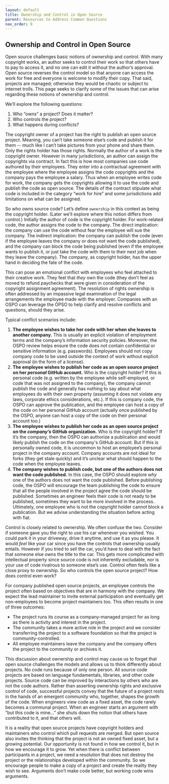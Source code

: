 ```yaml
---
layout: default
title: Ownership and Control in Open Source
parent: Resources to Address Common Questions
nav_order: 9
---
```


## Ownership and Control in Open Source

Open source challenges basic notions of ownership and control. With many copyright works, an author seeks to control their work so that others have to pay to access it, and no one can edit it without the author’s approval. Open source reverses the control model so that anyone can access the work for free and everyone is welcome to modify their copy. That said, projects are managed; otherwise they would be chaotic or subject to internet trolls. This page seeks to clarify some of the issues that can arise regarding these notions of ownership and control.

We’ll explore the following questions:
1. Who “owns” a project? Does it matter?
1. Who controls the project?
1. What happens during conflicts?

The copyright owner of a project has the right to publish an open source project. Meaning, you can’t take someone else’s code and publish it for them -- much like I can’t take pictures from your phone and share them. Only the rights holder has those rights. Normally the author of a work is the copyright owner. However in many jurisdictions, an author can assign the copyrights via contract. In fact this is how most companies use code authored by their employees. They enter into a contractual agreement with the employee where the employee assigns the code copyrights and the company pays the employee a salary. Thus when an employee writes code for work, the company gets the copyrights allowing it to use the code and publish the code as open source. The details of the contract stipulate what code is included in the category “work for hire” and some jurisdictions add limitations on what can be assigned.

So who owns source code? Let’s define `ownership` in this context as being the copyright holder. (Later we’ll explore where this notion differs from control.) Initially the author of code is the copyright holder. For work-related code, the author assigns the code to the company. The direct implication: the company can use the code without fear the employee will sue the company. The indirect implication: the company can publish the code (even if the employee leaves the company or does not want the code published), and the company can block the code being published (even if the employee wants to publish it, or just take the code with them to their next job when they leave the company). The company, as copyright holder, has the upper hand in deciding the fate of the code.

This can pose an emotional conflict with employees who feel attached to their creative work. They feel that _they_ own the code (they don’t feel as moved to refund paychecks that were given in consideration of the copyright assignment agreement). The resolution of rights ownership is often addressed by an impassive legal examination of the legal arrangements the employee made with the employer. Companies with an OSPO can leverage the OPSO to help clarify and resolve conflicts and questions, should they arise.

Typical conflict scenarios include:
1. **The employee wishes to take her code with her when she leaves to another company.** This is usually an explicit violation of employment terms and the company’s information security policies. Moreover, the OSPO review helps ensure the code does not contain confidential or sensitive information (e.g. passwords). Employees should not copy company code to be used outside the context of work without explicit approval (in the form of a license). 
1. **The employee wishes to publish her code as an open source project on her _personal_ GitHub account.** Who is the copyright holder? If this is personal code (e.g. written by the employee while self-employed, or code that was not assigned to the company), the company cannot publish the code and generally has nothing to say about what employees do with their own property (assuming it does not violate any laws, corporate ethics considerations, etc.). If this is company code, the OSPO can approve the publication, and the employee can host a copy of the code on her personal GitHub account (actually once published by the OSPO, anyone can host a copy of the code on their personal account too.)
1. **The employee wishes to publish her code as an open source project on the _company’s_ GitHub organization.** Who is the copyright holder? If it’s the company, then the OSPO can authorize a publication and would likely publish the code on the company's GitHub account. But if this is personally owned code, it is uncommon to host an employee’s personal project in the company account. Company accounts are not ideal for forks (they get stale quickly) and it’s unclear what should happen to the code when the employee leaves. 
1. **The company wishes to publish code, but one of the authors does not want the code published.** In this case, the OSPO should explore _why_ one of the authors does not want the code published. Before publishing code, the OSPO will encourage the team publishing the code to ensure that all the people involved in the project agree the code should be published. Sometimes an engineer feels their code is not ready to be published, sometimes they want to be more involved in the process. Ultimately, one employee who is not the copyright holder cannot block a publication. But we advise understanding the situation before acting with fiat.

Control is closely related to ownership. We often confuse the two. Consider if someone gave you the right to use his car whenever you wished. You could park it in your driveway, drive it anytime, and use it as you please. It would _feel_ like your car since you have the controls that ownership usually entails. However if you tried to sell the car, you’d have to deal with the fact that someone else owns the title to the car. This gets more complicated with intellectual property since source code is not inherently excludable, nor is your use of code rivalrous to someone else’s use. Control often feels like a close proxy to ownership. So who controls the open source project? How does control even work?

For company published open source projects, an employee controls the project often based on objectives that are in harmony with the company. We expect the lead maintainer to invite external participation and eventually get non-employees to become project maintainers too. This often results in one of three outcomes:
* The project runs its course as a company-managed project for as long as there is activity and interest in the project.
* The community takes a more active role in the project and we consider transferring the project to a software foundation so that the project is community-controlled.
* All employee maintainers leave the company and the company offers the project to the community or archives it.

This discussion about ownership and control may cause us to forget that open source challenges the models and allows us to think differently about projects. No code runs because of only one person. All source code projects are based on language fundamentals, libraries, and other code projects. Source code can be improved by interactions by others who are not the code authors. Rather than asserting ownership rights and exclusive control of code, successful projects convey that the future of a project rests in the hands of an emergent community who, together, shapes the growth of the code. When engineers view code as a fixed asset, the code rarely becomes a communal project. When an engineer starts an argument with “but this code is mine…” she shuts down the notion that others have contributed to it, and that others will.

It is a reality that open source projects have copyright holders and maintainers who control which pull requests are merged. But open source also invites the thinking that the project is not an owned fixed asset, but a growing potential. Our opportunity is not found in how we control it, but in how we encourage it to grow. Yet when there is conflict between participants in a project, we need a resolution that does not destroy the project or the relationships developed within the community. So we encourage people to make a copy of a project and create the reality they wish to see. Arguments don’t make code better, but working code wins arguments. 
